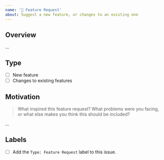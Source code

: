 ```yaml
---
name: '🙌 Feature Request'
about: Suggest a new feature, or changes to an existing one
---
```


## Overview

...

## Type

- [ ] New feature
- [ ] Changes to existing features

## Motivation

> What inspired this feature request? What problems were you facing, or what else makes you think this should be
> included?

...

## Labels

- [ ] Add the `Type: Feature Request` label to this issue.
